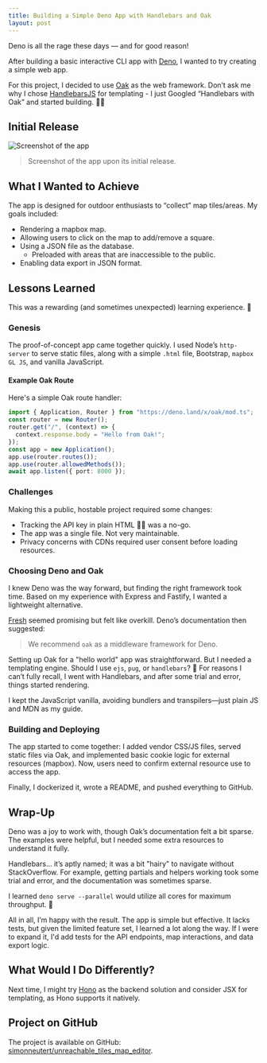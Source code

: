 ```yaml
---
title: Building a Simple Deno App with Handlebars and Oak
layout: post
---
```


Deno is all the rage these days — and for good reason!

After building a basic interactive CLI app with [Deno](https://deno.com), I wanted to try creating a simple web app.

For this project, I decided to use [Oak](https://oakserver.org) as the web framework. Don’t ask me why I chose [HandlebarsJS](https://handlebarsjs.com) for templating - I just Googled “Handlebars with Oak” and started building. 🤷‍♂️

## Initial Release

<style>
#screenshot {
    max-width: 90%;
    height: auto;
    max-height: 480px;
}
</style>
<img src="/images/2024/utme.webp" id="screenshot" alt="Screenshot of the app"/>

> Screenshot of the app upon its initial release.

## What I Wanted to Achieve

The app is designed for outdoor enthusiasts to “collect” map tiles/areas. My goals included:

- Rendering a mapbox map.
- Allowing users to click on the map to add/remove a square.
- Using a JSON file as the database.
  - Preloaded with areas that are inaccessible to the public.
- Enabling data export in JSON format.

## Lessons Learned

This was a rewarding (and sometimes unexpected) learning experience. 🥲

### Genesis

The proof-of-concept app came together quickly. I used Node’s `http-server` to serve static files, along with a simple `.html` file, Bootstrap, `mapbox GL JS`, and vanilla JavaScript.

#### Example Oak Route
Here's a simple Oak route handler:

```ts
import { Application, Router } from "https://deno.land/x/oak/mod.ts";
const router = new Router();
router.get("/", (context) => {
  context.response.body = "Hello from Oak!";
});
const app = new Application();
app.use(router.routes());
app.use(router.allowedMethods());
await app.listen({ port: 8000 });
```

### Challenges

Making this a public, hostable project required some changes:

- Tracking the API key in plain HTML 😵‍💫 was a no-go.
- The app was a single file. Not very maintainable.
- Privacy concerns with CDNs required user consent before loading resources.

### Choosing Deno and Oak

I knew Deno was the way forward, but finding the right framework took time. Based on my experience with Express and Fastify, I wanted a lightweight alternative.

[Fresh](https://fresh.deno.dev) seemed promising but felt like overkill. Deno’s documentation then suggested:

> We recommend `oak` as a middleware framework for Deno.

Setting up Oak for a "hello world" app was straightforward. But I needed a templating engine. Should I use `ejs`, `pug`, or `handlebars`? 🤔 For reasons I can’t fully recall, I went with Handlebars, and after some trial and error, things started rendering.

I kept the JavaScript vanilla, avoiding bundlers and transpilers—just plain JS and MDN as my guide.

### Building and Deploying

The app started to come together: I added vendor CSS/JS files, served static files via Oak, and implemented basic cookie logic for external resources (mapbox). Now, users need to confirm external resource use to access the app.

Finally, I dockerized it, wrote a README, and pushed everything to GitHub.

## Wrap-Up

Deno was a joy to work with, though Oak’s documentation felt a bit sparse. The examples were helpful, but I needed some extra resources to understand it fully.

Handlebars… it’s aptly named; it was a bit "hairy" to navigate without StackOverflow. For example, getting partials and helpers working took some trial and error, and the documentation was sometimes sparse.

I learned `deno serve --parallel` would utilize all cores for maximum throughput. 🚀

All in all, I’m happy with the result. The app is simple but effective. It lacks tests, but given the limited feature set, I learned a lot along the way. If I were to expand it, I'd add tests for the API endpoints, map interactions, and data export logic.

## What Would I Do Differently?

Next time, I might try [Hono](https://hono.dev/) as the backend solution and consider JSX for templating, as Hono supports it natively.

## Project on GitHub

The project is available on GitHub: [simonneutert/unreachable_tiles_map_editor](https://github.com/simonneutert/unreachable_tiles_map_editor).

